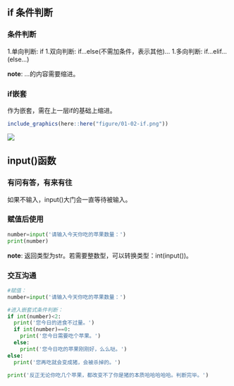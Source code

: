 
## if 条件判断

### 条件判断

1.单向判断: if 1.双向判断: if…else(不需加条件，表示其他)… 1.多向判断: if…elif…(else…)

**note**: …的内容需要缩进。

### if嵌套

作为嵌套，需在上一层if的基础上缩进。

``` r
include_graphics(here::here("figure/01-02-if.png"))
```

![](D:/python_tutoring/figure/01-02-if.png)<!-- -->

## input()函数

### 有问有答，有来有往

如果不输入，input()大门会一直等待被输入。

### 赋值后使用

``` python
number=input('请输入今天你吃的苹果数量：')
print(number)
```

**note**: 返回类型为str。若需要整数型，可以转换类型：int(input())。

### 交互沟通

``` python
#赋值：
number=input('请输入今天你吃的苹果数量：')

#进入嵌套式条件判断：
if int(number)<2:
  print('您今日的进食不过量。')
  if int(number)==0:
    print('您今日需要吃个苹果。')
  else:
    print('您今日吃的苹果刚刚好，么么哒。')
else:
  print('您再吃就会变成猪，会被杀掉的。')

print('反正无论你吃几个苹果，都改变不了你是猪的本质哈哈哈哈哈。判断完毕。')
```
